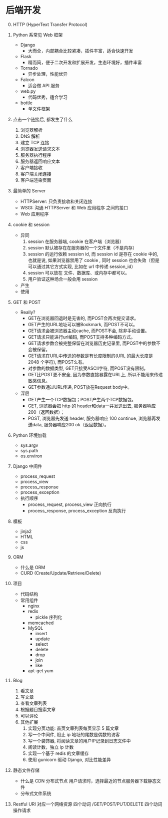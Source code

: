 后端开发
========

0. HTTP (HyperText Transfer Protocol)
1. Python 系常见 Web 框架
    - Django
        - 大而全，内部耦合比较紧凑，插件丰富，适合快速开发
    - Flask
        - 精而简，便于二次开发和扩展开发，生态环境好，插件丰富
    - Tornado
        - 异步处理，性能优异
    - Falcon
        - 适合做 API 服务
    - web.py
        - 代码优秀，适合学习
    - bottle
        - 单文件框架
2. 点击一个链接后, 都发生了什么
    1. 浏览器解析
    2. DNS 解析
    3. 建立 TCP 连接
    4. 浏览器发送请求文本
    5. 服务器执行程序
    6. 服务器返回响应文本
    7. 客户端接收
    8. 客户端关闭连接
    9. 客户端渲染页面
3. 最简单的 Server
    - HTTPServer: 只负责接收和关闭连接
    - WSGI: 沟通 HTTPServer 和 Web 应用程序 之间的接口
    - Web 应用程序
4. cookie 和 session
    - 异同
        1. session 在服务器端, cookie 在客户端（浏览器）
        2. session 默认被存在在服务器的一个文件里（不是内存）
        3. session 的运行依赖 session id, 而 session id 是存在 cookie 中的, 也就是说, 如果浏览器禁用了 cookie , 同时 session 也会失效（但是可以通过其它方式实现, 比如在 url 中传递 session_id）
        4. session 可以放在 文件、数据库、或内存中都可以。
        5. 用户验证这种场合一般会用 session
    - 产生
    - 使用
5. GET 和 POST
    - Really?
        - GET在浏览器回退时是无害的, 而POST会再次提交请求。
        - GET产生的URL地址可以被Bookmark, 而POST不可以。
        - GET请求会被浏览器主动cache, 而POST不会, 除非手动设置。
        - GET请求只能进行url编码, 而POST支持多种编码方式。
        - GET请求参数会被完整保留在浏览器历史记录里, 而POST中的参数不会被保留。
        - GET请求在URL中传送的参数是有长度限制的(URL 的最大长度是 2048 个字符), 而POST么有。
        - 对参数的数据类型, GET只接受ASCII字符, 而POST没有限制。
        - GET比POST更不安全, 因为参数直接暴露在URL上, 所以不能用来传递敏感信息。
        - GET参数通过URL传递, POST放在Request body中。
    - 深层
        - GET产生一个TCP数据包；POST产生两个TCP数据包。
        - GET, 浏览器会把 http 的 header和data一并发送出去, 服务器响应200（返回数据）；
        - POST, 浏览器先发送 header, 服务器响应 100 continue, 浏览器再发送data, 服务器响应200 ok（返回数据）。
6. Python 环境加载
    - sys.argv
    - sys.path
    - os.environ
7. Django 中间件
    - process_request
    - process_view
    - process_response
    - process_exception
    - 执行顺序
        - process_request, process_view 正向执行
        - process_response, process_exception 反向执行
8. 模板
    - jinja2
    - HTML
    - css
    - js
9. ORM
    - 什么是 ORM
    - CURD (Create/Update/Retrieve/Delete)
10. 项目
    - 代码结构
    - 常用组件
        - nginx
        - redis
            - pickle 序列化
        - memcached
        - MySQL
            - insert
            - update
            - select
            - delete
            - drop
            - join
            - like
        - apt-get yum
11. Blog
    1. 看文章
    2. 写文章
    3. 查看文章列表
    4. 根据题目搜索文章
    5. 可以评论
    6. 其他扩展
        1. 实现分页功能: 首页文章列表每页显示 5 篇文章
        2. 写一个中间件, 阻止 ip 地址的尾数是偶数的访客
        3. 写一个装饰器, 将阅读文章的用户IP记录到日志文件中
        4. 阅读计数，独立 ip 计数
        5. 实现一个基于 redis 的文章缓存
        6. 使用 gunicorn 驱动 Django, 对比性能差异   
       
12. 静态文件存储
    - 什么是 CDN   分布式节点 用户请求时，选择最近的节点服务器下载静态文件
    - 分布式文件系统
13. Restful
     URI  对应一个网络资源
     四个动词  /GET/POST/PUT/DELETE
     四个动词操作请求





                 